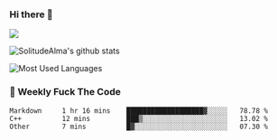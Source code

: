 ### Hi there 👋
<p>
  <a href="https://count.getloli.com/"><img src="https://count.getloli.com/get/@:solitudealma"></a>
</p>

![SolitudeAlma's github stats](https://github-readme-stats.vercel.app/api?username=solitudealma&show_icons=true&theme=radical)

![Most Used Languages](https://github-readme-stats.vercel.app/api/top-langs/?username=solitudealma&layout=compact&hide_border=true&theme=dark)
<!-- ![visitors](https://visitor-badge.glitch.me/badge?page_id=solitudealma.solitudealma.id) -->


### :dart: Weekly Fuck The Code

<!--START_SECTION:waka-->
```text
Markdown     1 hr 16 mins    ███████████████████▓░░░░░   78.78 % 
C++          12 mins         ███▒░░░░░░░░░░░░░░░░░░░░░   13.02 % 
Other        7 mins          █▓░░░░░░░░░░░░░░░░░░░░░░░   07.30 % 
```
<!--END_SECTION:waka-->
